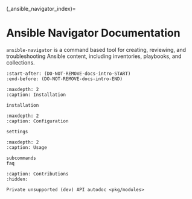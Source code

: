 (_ansible_navigator_index)=
# Ansible Navigator Documentation

`ansible-navigator` is a command based tool for creating, reviewing, and troubleshooting Ansible content, including inventories, playbooks, and collections.

```{include} ../README.md
:start-after: (DO-NOT-REMOVE-docs-intro-START)
:end-before: (DO-NOT-REMOVE-docs-intro-END)
```


```{toctree}
:maxdepth: 2
:caption: Installation

installation
```

```{toctree}
:maxdepth: 2
:caption: Configuration

settings
```

```{toctree}
:maxdepth: 2
:caption: Usage

subcommands
faq
```

```{toctree}
:caption: Contributions
:hidden:

Private unsupported (dev) API autodoc <pkg/modules>
```
